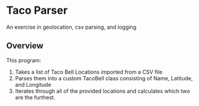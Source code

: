 # Taco Parser

An exercise in geolocation, csv parsing, and logging

## Overview

This program:

1. Takes a list of Taco Bell Locations imported from a CSV file
2. Parses them into a custom TacoBell class consisting of Name, Latitude, and Longitude
3. Iterates through all of the provided locations and calculates which two are the furthest.
